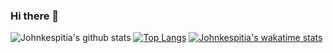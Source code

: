### Hi there 👋

![Johnkespitia's github stats](https://github-readme-stats.vercel.app/api?username=johnkespitia)
[![Top Langs](https://github-readme-stats.vercel.app/api/top-langs/?username=johnkespitia)](https://github.com/johnkespitia/github-readme-stats)
[![Johnkespitia's wakatime stats](https://github-readme-stats.vercel.app/api/wakatime?username=johnkespitia)](https://github.com/johnkespitia/github-readme-stats)

<!--
**johnkespitia/johnkespitia** is a ✨ _special_ ✨ repository because its `README.md` (this file) appears on your GitHub profile.

Here are some ideas to get you started:

- 🔭 I’m currently working on ...
- 🌱 I’m currently learning ...
- 👯 I’m looking to collaborate on ...
- 🤔 I’m looking for help with ...
- 💬 Ask me about ...
- 📫 How to reach me: ...
- 😄 Pronouns: ...
- ⚡ Fun fact: ...
-->
